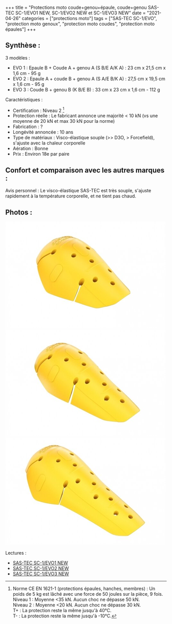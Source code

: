 +++
title = "Protections moto coude+genou+épaule, coude+genou SAS-TEC SC-1/EVO1 NEW, SC-1/EVO2 NEW et SC-1/EVO3 NEW"
date = "2021-04-26"
categories = ["protections moto"]
tags = ["SAS-TEC SC-1/EVO", "protection moto genoux", "protection moto coudes", "protection moto épaules"]
+++

Synthèse :
----------

3 modèles :

- EVO 1 : Epaule B + Coude A + genou A (S B/E A/K A) : 23 cm x 21,5 cm x 1,6 cm - 95 g
- EVO 2 : Epaule A + coude B + genou A (S A/E B/K A) : 27,5 cm x 19,5 cm x 1,6 cm - 95 g
- EVO 3 : Coude B + genou B (K B/E B) : 33 cm x 23 cm x 1,6 cm - 112 g

Caractéristiques :

- Certification : Niveau 2 [^1]
- Protection réelle : Le fabricant annonce une majorité < 10 kN (vs une moyenne de 20 kN et max 30 kN pour la norme)
- Fabrication : ?
- Longévité annoncée : 10 ans
- Type de matériaux : Visco-élastique souple (>> D3O, > Forcefield), s'ajuste avec la chaleur corporelle
- Aération :	Bonne
- Prix : Environ 18e par paire


Confort et comparaison avec les autres marques : 
------------------------------------------------

Avis personnel : Le visco-élastique SAS-TEC est très souple, s'ajuste rapidement à la température corporelle, et ne tient pas chaud.

Photos :
--------

![sastec_sc1-evo1-new.jpg](/images/protectionsmoto/sastec_sc1-evo1-new.jpg)
![sastec_sc1-evo2-new.jpg](/images/protectionsmoto/sastec_sc1-evo2-new.jpg)
![sastec_sc1-evo3-new.jpg](/images/protectionsmoto/sastec_sc1-evo3-new.jpg)

Lectures :


- [SAS-TEC SC-1/EVO1 NEW](https://www.sas-tec.de/en/products/sc-1-evo1/)
- [SAS-TEC SC-1/EVO2 NEW](https://www.sas-tec.de/en/products/sc-1-evo2/)
- [SAS-TEC SC-1/EVO3 NEW](https://www.sas-tec.de/en/products/sc-1-evo3/)


[^1]: Norme CE EN 1621-1 (protections épaules, hanches, membres) : Un poids de 5 kg est lâché avec une force de 50 joules sur la pièce, 9 fois.<br />
Niveau 1 : Moyenne <35 kN. Aucun choc ne dépasse 50 kN.<br />
Niveau 2 : Moyenne <20 kN. Aucun choc ne dépasse 30 kN.<br />
T+ : La protection reste la même jusqu'à 40°C.<br />
T- : La protection reste la même jusqu'à -10°C.
